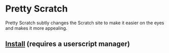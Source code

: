 # Pretty Scratch
Pretty Scratch subtly changes the Scratch site to make it easier on the eyes and makes it more appealing.

## [Install](http://grannycookies.github.io/pretty-scratch/) (requires a userscript manager)

